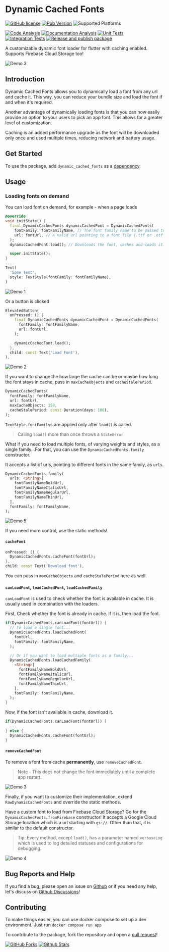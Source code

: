 # Dynamic Cached Fonts

[![GitHub license][license-badge]][license]
[![Pub Version][pub-version-badge]][pub-package]
![Supported Platforms][supported-platforms-badge]

<!-- CI badges -->
[![Code Analysis][code-analysis-badge]][code-analysis]
[![Documentation Analysis][doc-analysis-badge]][doc-analysis]
[![Unit Tests][unit-tests-badge]][unit-tests]
[![Integration Tests][integration-tests-badge]][integration-tests]
[![Release and publish package][release-package-badge]][release-package]

A customizable dynamic font loader for flutter with caching enabled. Supports Firebase Cloud Storage too!

![Demo 3]

## Introduction

Dynamic Cached Fonts allows you to dynamically load a font from any url and cache it. This way, you can reduce your bundle size and load the font if and when it's required.

Another advantage of dynamically loading fonts is that you can now easily provide an option to your users to pick an app font. This allows for a greater level of customization.

Caching is an added performance upgrade as the font will be downloaded only once and used multiple times, reducing network and battery usage.

## Get Started

To use the package, add `dynamic_cached_fonts` as a [dependency][install].

## Usage

### Loading fonts on demand

You can load font on demand, for example - when a page loads

```dart
@override
void initState() {
  final DynamicCachedFonts dynamicCachedFont = DynamicCachedFonts(
    fontFamily: fontFamilyName, // The font family name to be passed to TextStyle.fontFamily
    url: fontUrl, // A valid url pointing to a font file (.ttf or .otf files only) 
  );
  dynamicCachedFont.load(); // Downloads the font, caches and loads it.

  super.initState();
}
...
Text(
  'Some Text',
  style: TextStyle(fontFamily: fontFamilyName),
)
```

![Demo 1]

Or a button is clicked

```dart
ElevatedButton(
  onPressed: () {
    final DynamicCachedFonts dynamicCachedFont = DynamicCachedFonts(
      fontFamily: fontFamilyName,
      url: fontUrl,
    );

    dynamicCachedFont.load();
  },
  child: const Text('Load Font'),
),
```

![Demo 2]

If you want to change the how large the cache can be or maybe how long the font stays in cache, pass in `maxCacheObjects` and `cacheStalePeriod`.

```dart
DynamicCachedFonts(
  fontFamily: fontFamilyName,
  url: fontUrl,
  maxCacheObjects: 150,
  cacheStalePeriod: const Duration(days: 100),
);
```

`TextStyle.fontFamily`s are applied only after `load()` is called.

> Calling `load()` more than once throws a `StateError`

What if you need to load multiple fonts, of varying weights and styles, as a single family...For that, you can use the `DynamicCachedFonts.family` constructor.

It accepts a list of urls, pointing to different fonts in the same family, as `urls`.

```dart
DynamicCachedFonts.family(
  urls: <String>[
    fontFamilyNameBoldUrl,
    fontFamilyNameItalicUrl,
    fontFamilyNameRegularUrl,
    fontFamilyNameThinUrl,
  ],
  fontFamily: fontFamilyName,
);
```

![Demo 5]

If you need more control, use the static methods!

#### `cacheFont`

```dart
onPressed: () {
  DynamicCachedFonts.cacheFont(fontUrl);
},
child: const Text('Download font'),
```

You can pass in `maxCacheObjects` and `cacheStalePeriod` here as well.

#### `canLoadFont`, `loadCachedFont`, `loadCachedFamily`

`canLoadFont` is used to check whether the font is available in cache. It is usually used in combination with the loaders.

First, Check whether the font is already in cache. If it is, then load the font.


```dart
if(DynamicCachedFonts.canLoadFont(fontUrl)) {
  // To load a single font...
  DynamicCachedFonts.loadCachedFont(
    fontUrl,
    fontFamily: fontFamilyName,
  );

  // Or if you want to load multiple fonts as a family...
  DynamicCachedFonts.loadCachedFamily(
    <String>[
      fontFamilyNameBoldUrl,
      fontFamilyNameItalicUrl,
      fontFamilyNameRegularUrl,
      fontFamilyNameThinUrl,
    ],
    fontFamily: fontFamilyName,
  );
}
```

Now, if the font isn't available in cache, download it.

```dart
if(DynamicCachedFonts.canLoadFont(fontUrl)) {
  ...
} else {
  DynamicCachedFonts.cacheFont(fontUrl);
}
```

#### `removeCachedFont`

To remove a font from cache **permanently**, use `removeCachedFont`.

> Note - This does not change the font immediately until a complete app restart.

![Demo 3]

Finally, if you want to customize their implementation, extend `RawDynamicCachedFonts` and override the static methods.

Have a custom font to load from Firebase Cloud Storage? Go for the `DynamicCachedFonts.fromFirebase` constructor! It accepts a Google Cloud Storage location which is a url starting with `gs://`. Other than that, it is similar to the default constructor.

> Tip: Every method, except `load()`, has a parameter named `verboseLog` which is used to log detailed statuses and configurations for debugging.

![Demo 4]

## Bug Reports and Help

If you find a bug, please open an issue on [Github][issue_tracker] or if you need any help, let's discuss on [Github Discussions]!

## Contributing

To make things easier, you can use docker compose to set up  a dev environment.
Just run `docker compose run app`

To contribute to the package, fork the repository and open a [pull request]!

[![GitHub Forks][github-forks-badge]][github-forks]
[![Github Stars][github-stars-badge]][github-stars]

<!-- Badges -->
[license-badge]: https://img.shields.io/github/license/sidrao2006/dynamic_cached_fonts?style=for-the-badge
[supported-platforms-badge]: https://img.shields.io/badge/Platforms-Android%20%7C%20iOS%20%7C%20Web%20%7C%20Windows%20%7C%20Linux%20%7C%20MacOS-blue?style=for-the-badge
[pub-version-badge]: https://img.shields.io/pub/v/dynamic_cached_fonts?label=Pub%20%28Latest%20Stable%29&style=for-the-badge
[code-analysis-badge]: https://github.com/sidrao2006/dynamic_cached_fonts/actions/workflows/code_analysis.yml/badge.svg
[doc-analysis-badge]: https://github.com/sidrao2006/dynamic_cached_fonts/actions/workflows/dartdoc.yml/badge.svg
[unit-tests-badge]:https://github.com/sidrao2006/dynamic_cached_fonts/actions/workflows/package_unit_test.yml/badge.svg
[integration-tests-badge]: https://github.com/sidrao2006/dynamic_cached_fonts/actions/workflows/example_integration_test.yml/badge.svg
[release-package-badge]: https://github.com/sidrao2006/dynamic_cached_fonts/actions/workflows/release.yml/badge.svg
[github-forks-badge]: https://img.shields.io/github/forks/sidrao2006/dynamic_cached_fonts?style=social
[github-stars-badge]: https://img.shields.io/github/stars/sidrao2006/dynamic_cached_fonts?style=social

<!-- Badge Follow Up Links -->
[license]: https://github.com/sidrao2006/dynamic_cached_fonts/blob/main/LICENSE
[pub-package]: https://pub.dev/packages/dynamic_cached_fonts
[code-analysis]: https://github.com/sidrao2006/dynamic_cached_fonts/actions/workflows/code_analysis.yml
[doc-analysis]: https://github.com/sidrao2006/dynamic_cached_fonts/actions/workflows/dartdoc.yml
[unit-tests]:https://github.com/sidrao2006/dynamic_cached_fonts/actions/workflows/package_unit_test.yml
[integration-tests]: https://github.com/sidrao2006/dynamic_cached_fonts/actions/workflows/example_integration_test.yml
[release-package]: https://github.com/sidrao2006/dynamic_cached_fonts/actions/workflows/release.yml
[github-forks]: https://github.com/sidrao2006/dynamic_cached_fonts/fork
[github-stars]: https://github.com/sidrao2006/dynamic_cached_fonts

<!-- GIFs -->
[Demo 1]: https://raw.githubusercontent.com/sidrao2006/dynamic_cached_fonts/main/doc/images/demo1.gif
[Demo 2]: https://raw.githubusercontent.com/sidrao2006/dynamic_cached_fonts/main/doc/images/demo2.gif
[Demo 3]: https://raw.githubusercontent.com/sidrao2006/dynamic_cached_fonts/main/doc/images/demo3.gif
[Demo 4]: https://raw.githubusercontent.com/sidrao2006/dynamic_cached_fonts/main/doc/images/demo4.gif
[Demo 5]: https://raw.githubusercontent.com/sidrao2006/dynamic_cached_fonts/main/doc/images/demo5.gif


[install]: https://pub.dev/packages/dynamic_cached_fonts/install
[issue_tracker]: https://github.com/sidrao2006/dynamic_cached_fonts/issues/new/choose
[Github Discussions]: https://github.com/sidrao2006/dynamic_cached_fonts/discussions/new?category=q-a
[pull request]: https://github.com/sidrao2006/dynamic_cached_fonts/compare/main
